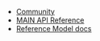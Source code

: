 * [Community](community.md)
* [MAIN API Reference](https://newscorp-ghfb.github.io/ncu-main/api.html)
* [Reference Model docs](https://newscorp-ghfb.github.io/ncu-main-reference/#/)
